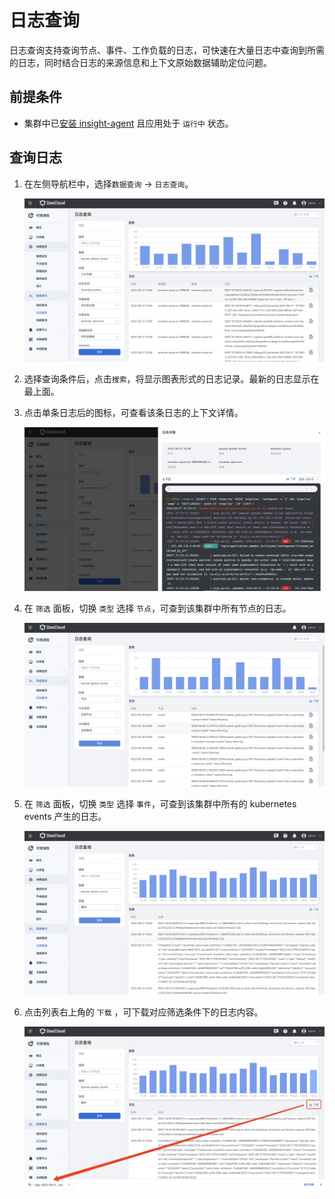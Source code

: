 # 日志查询

日志查询支持查询节点、事件、工作负载的日志，可快速在大量日志中查询到所需的日志，同时结合日志的来源信息和上下文原始数据辅助定位问题。

## 前提条件

- 集群中已[安装 insight-agent](../../06UserGuide/01quickstart/installagent.md) 且应用处于 `运行中` 状态。

## 查询日志

1. 在左侧导航栏中，选择`数据查询` -> `日志查询`。

    ![日志查询](../../images/log01.png)

2. 选择查询条件后，点击`搜索`，将显示图表形式的日志记录。最新的日志显示在最上面。

3. 点击单条日志后的图标，可查看该条日志的上下文详情。

    ![日志查询](../../images/log02.png)

4. 在 `筛选` 面板，切换 `类型` 选择 `节点`，可查到该集群中所有节点的日志。

    ![日志查询](../../images/log03.png)

5. 在 `筛选` 面板，切换 `类型` 选择 `事件`，可查到该集群中所有的 kubernetes events 产生的日志。

    ![日志查询](../../images/log04.png)

6. 点击列表右上角的 `下载` ，可下载对应筛选条件下的日志内容。

    ![日志查询](../../images/log05.png)